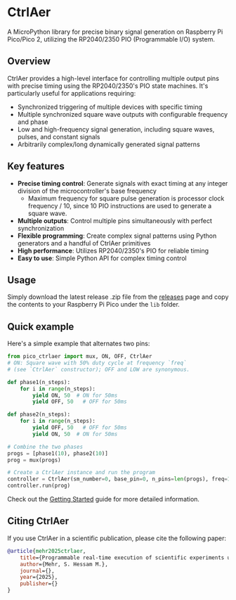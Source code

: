# CtrlAer

A MicroPython library for precise binary signal generation on Raspberry Pi Pico/Pico 2, utilizing the RP2040/2350 PIO (Programmable I/O) system.

## Overview

CtrlAer provides a high-level interface for controlling multiple output pins with precise timing using the RP2040/2350's PIO state machines. It's particularly useful for applications requiring:

- Synchronized triggering of multiple devices with specific timing
- Multiple synchronized square wave outputs with configurable frequency and phase
- Low and high-frequency signal generation, including square waves, pulses, and constant signals
- Arbitrarily complex/long dynamically generated signal patterns

## Key features

- **Precise timing control**: Generate signals with exact timing at any integer division of the microcontroller's base frequency
    - Maximum frequency for square pulse generation is processor clock frequency / 10, since 10 PIO instructions are used to generate a square wave.
- **Multiple outputs**: Control multiple pins simultaneously with perfect synchronization
- **Flexible programming**: Create complex signal patterns using Python generators and a handful of CtrlAer primitives
- **High performance**: Utilizes RP2040/2350's PIO for reliable timing
- **Easy to use**: Simple Python API for complex timing control

## Usage
Simply download the latest release .zip file from the [releases](https://github.com/MehrResearch/ctrlaer/releases) page and copy the contents to your Raspberry Pi Pico under the `lib` folder.

## Quick example

Here's a simple example that alternates two pins:

```python
from pico_ctrlaer import mux, ON, OFF, CtrlAer
# ON: Square wave with 50% duty cycle at frequency `freq`
# (see `CtrlAer` constructor); OFF and LOW are synonymous.

def phase1(n_steps):
    for i in range(n_steps):
        yield ON, 50  # ON for 50ms
        yield OFF, 50   # OFF for 50ms

def phase2(n_steps):
    for i in range(n_steps):
        yield OFF, 50   # OFF for 50ms
        yield ON, 50  # ON for 50ms

# Combine the two phases
progs = [phase1(10), phase2(10)]
prog = mux(progs)

# Create a CtrlAer instance and run the program
controller = CtrlAer(sm_number=0, base_pin=0, n_pins=len(progs), freq=10000)
controller.run(prog)
```

Check out the [Getting Started](getting-started.md) guide for more detailed information. 

## Citing CtrlAer

If you use CtrlAer in a scientific publication, please cite the following paper:

```bibtex
@article{mehr2025ctrlaer,
    title={Programmable real-time execution of scientific experiments using a domain specific language for the Raspberry Pi Pico},
    author={Mehr, S. Hessam M.},
    journal={},
    year={2025},
    publisher={}
}
```
